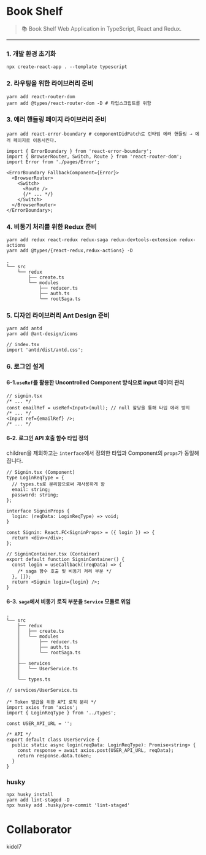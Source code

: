 # Book Shelf

> 📚 Book Shelf Web Application in TypeScript, React and Redux.

---

### 1. 개발 환경 초기화

```shell
npx create-react-app . --template typescript
```

### 2. 라우팅을 위한 라이브러리 준비

```shell
yarn add react-router-dom
yarn add @types/react-router-dom -D # 타입스크립트를 위함
```

### 3. 에러 핸들링 페이지 라이브러리 준비

```shell
yarn add react-error-boundary # componentDidPatch로 런타임 에러 핸들링 → 에러 페이지로 이동시킨다.
```

```tsx
import { ErrorBoundary } from 'react-error-boundary';
import { BrowserRouter, Switch, Route } from 'react-router-dom';
import Error from './pages/Error';

<ErrorBoundary FallbackComponent={Error}>
  <BrowserRouter>
    <Switch>
      <Route />
      {/* ... */}
    </Switch>
  </BrowserRouter>
</ErrorBoundary>;
```

### 4. 비동기 처리를 위한 Redux 준비

```shell
yarn add redux react-redux redux-saga redux-devtools-extension redux-actions
yarn add @types/{react-redux,redux-actions} -D
```

```
.
└── src
    └── redux
        ├── create.ts
        └── modules
            ├── reducer.ts
            ├── auth.ts
            └── rootSaga.ts
```

### 5. 디자인 라이브러리 Ant Design 준비

```shell
yarn add antd
yarn add @ant-design/icons
```

```tsx
// index.tsx
import 'antd/dist/antd.css';
```

### 6. 로그인 설계

#### 6-1.`useRef`를 활용한 Uncontrolled Component 방식으로 input 데이터 관리

```tsx
// signin.tsx
/* ... */
const emailRef = useRef<Input>(null); // null 할당을 통해 타입 에러 방지
/* ... */
<Input ref={emailRef} />;
/* ... */
```

#### 6-2. 로그인 API 호출 함수 타입 정의

children을 제외하고는 `interface`에서 정의한 타입과 Component의 `props`가 동일해집니다.

```tsx
// Signin.tsx (Component)
type LoginReqType = {
  // types.ts로 분리함으로써 재사용하게 함
  email: string;
  password: string;
};

interface SigninProps {
  login: (reqData: LoginReqType) => void;
}

const Signin: React.FC<SigninProps> = ({ login }) => {
  return <div></div>;
};
```

```tsx
// SigninContainer.tsx (Container)
export default function SigninContainer() {
  const login = useCallback((reqData) => {
    /* saga 함수 호출 및 비동기 처리 부분 */
  }, []);
  return <Signin login={login} />;
}
```

#### 6-3. `saga`에서 비동기 로직 부분을 `Service` 모듈로 위임

```
.
└── src
    ├── redux
    │   ├── create.ts
    │   └── modules
    │       ├── reducer.ts
    │       ├── auth.ts
    │       └── rootSaga.ts
    │
    ├── services
    │   └── UserService.ts
    │
    └── types.ts
```

```tsx
// services/UserService.ts

/* Token 발급을 위한 API 로직 분리 */
import axios from 'axios';
import { LoginReqType } from '../types';

const USER_API_URL = '';

/* API */
export default class UserService {
  public static async login(reqData: LoginReqType): Promise<string> {
    const response = await axios.post(USER_API_URL, reqData);
    return response.data.token;
  }
}
```

### husky

```shell
npx husky install
yarn add lint-staged -D
npx husky add .husky/pre-commit 'lint-staged'
```

# Collaborator

kidol7
